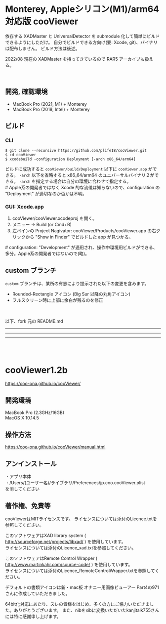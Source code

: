 # Monterey, Appleシリコン(M1)/arm64 対応版 cooViewer
依存する XADMaster と UniversalDetector を submodule 化して簡単にビルドできるようにしただけ。
自分でビルドできる方向け(要: Xcode, git)、バイナリは配布しません。
ビルド方法は後述。

2022/08 現在の XADMaster を持ってきているので RAR5 アーカイブも扱える。

<br>

## 開発, 確認環境
- MacBook Pro (2021, M1) + Monterey
- MacBook Pro (2018, Intel) + Monterey

## ビルド
### CLI
```
$ git clone --recursive https://github.com/plife18/cooViewer.git
$ cd cooViewer
$ xcodebuild -configuration Deployment [-arch x86_64/arm64]
```
ビルドに成功すると `cooViewer/build/Deployment` 以下に `cooViewer.app` ができる。
`-arch` 以下を省略すると x86_64/arm64 のユニバーサルバイナリ２ができる。
`-arch` を指定する場合は自分の環境に合わせて指定する。
<br>
\# Apple系の開発者ではなく Xcode 的な流儀は知らないので、configuration の "Deployment" が適切なのか否かは不明。

### GUI: Xcode.app
1. cooViewer/cooViewer.xcodeproj を開く。
1. メニュー → Build (or Cmd+B)
1. 左ペインの Project Nagivator: cooViewer/Products/cooViewer.app の右クリックから "Show in Finder" でビルドした app が見つかる。

\# configuration: "Development" が適用され、操作中環境用ビルドができる、多分。Apple系の開発者ではないので(略)。

## custom ブランチ
`custom` ブランチは、某所の有志により提示された以下の変更を含みます。
- Rounded-Rectangle アイコン (Big Sur 以降の丸角アイコン)
- フルスクリーン時に上部に余白が残るのを修正

<br>
<br>
以下、fork 元の README.md

---
---
---
<br>
<br>


# cooViewer1.2b
https://coo-ona.github.io/cooViewer/

## 開発環境
MacBook Pro (2.3GHz/16GB)<br>
MacOS X 10.14.5

## 操作方法
https://coo-ona.github.io/cooViewer/manual.html

## アンインストール
・アプリ本体<br>
・/Users/(ユーザー名)/ライブラリ/Preferences/jp.coo.cooViewer.plist<br>
を消してください

## 著作権、免責等
cooViewerはMITライセンスです。
ライセンスについては添付のLicence.txtを参照してください。

このソフトウェアはXAD library system ( http://sourceforge.net/projects/libxad/ ) を使用しています。<br>
ライセンスについては添付のLicence_xad.txtを参照してください。

このソフトウェアはRemote Control Wrapper ( http://www.martinkahr.com/source-code/ ) を使用しています。<br>
ライセンスについては添付のLicence_RemoteControlWrapper.txtを参照してください。

デフォルトの書類アイコンは新・mac板 オナニー用画像ビューアー Part4の971さんに作成していただきました。

64bit化対応にあたり、スレの皆様をはじめ、多くの方にご協力いただきました。ありがとうございます。
また、nibをxibに変換いただいたkanjitalk755さんには特に感謝申し上げます。